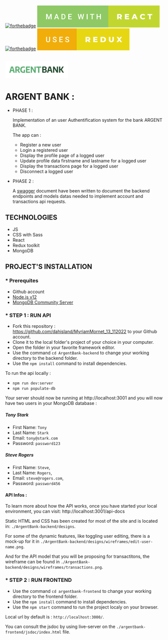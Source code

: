 [![forthebadge](https://forthebadge.com/images/badges/made-with-javascript.svg)](https://forthebadge.com)
[![forthebadge](./readme-assets/made-with-react.svg)](https://forthebadge.com)
[![forthebadge](https://forthebadge.com/images/badges/uses-css.svg)](https://forthebadge.com)
[![forthebadge](./readme-assets/uses-redux.svg)](https://forthebadge.com)

<br/>

<div id="header" align="left">
  <img src="./argentbank-frontend/src/assets/argentBankLogo.png" width="200"/>
</div>

# ARGENT BANK :

- PHASE 1 :

  Implementation of an user Authentification system for the bank ARGENT BANK.

  The app can :

  - Register a new user
  - Login a registered user
  - Display the profile page of a logged user
  - Update profile data firstname and lastname for a logged user
  - Display the transactions page for a logged user
  - Disconnect a logged user

- PHASE 2 :

  A <a href="./swagger.yml">swagger</a> document have been written to document the backend endpoints and models datas needed to implement account and transactions api requests.

## TECHNOLOGIES

- JS
- CSS with Sass
- React
- Redux toolkit
- MongoDB

## PROJECT'S INSTALLATION

### \* Prerequites

- Github account
- [Node.js v12](https://nodejs.org/en/)
- [MongoDB Community Server](https://www.mongodb.com/try/download/community)

### \* STEP 1 : RUN API

- Fork this repository : https://github.com/dahisland/MyriamMornet_13_112022 to your Github account.
- Clone it to the local folder's project of your choice in your computer.
- Open the folder in your favorite framework editor.
- Use the command `cd ArgentBank-backend` to change your working directory to the backend folder.
- Use the `npm install` command to install dependencies.

To run the api locally :

- `npm run dev:server`
- `npm run populate-db`

Your server should now be running at http://localhost:3001 and you will now have two users in your MongoDB database :

##### Tony Stark

- First Name: `Tony`
- Last Name: `Stark`
- Email: `tony@stark.com`
- Password: `password123`

##### Steve Rogers

- First Name: `Steve`,
- Last Name: `Rogers`,
- Email: `steve@rogers.com`,
- Password: `password456`

#### API Infos :

To learn more about how the API works, once you have started your local environment, you can visit: http://localhost:3001/api-docs

Static HTML and CSS has been created for most of the site and is located in: `./ArgentBank-backend/designs`.

For some of the dynamic features, like toggling user editing, there is a mock-up for it in `./ArgentBank-backend/designs/wireframes/edit-user-name.png`.

And for the API model that you will be proposing for transactitons, the wireframe can be found in `./ArgentBank-backend/designs/wireframes/transactions.png`.

### \* STEP 2 : RUN FRONTEND

- Use the command `cd argentbank-frontend` to change your working directory to the frontend folder.
- Use the `npm install` command to install dependencies.
- Use the `npm start` command to run the project localy on your browser.

Local url by default is : `http://localhost:3000/`.

You can consult the jsdoc by using live-server on the `./argentbank-frontend/jsdoc/index.html` file.
